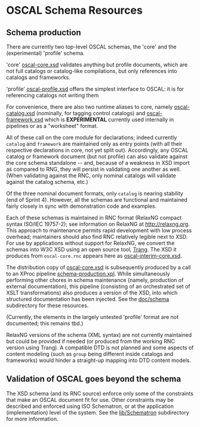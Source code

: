 # OSCAL Schema Resources

## Schema production

There are currently two top-level OSCAL schemas, the 'core' and the (experimental) 'profile' schema.

'core' [oscal-core.xsd](oscal-core.xsd) validates anything but profile documents, which are not full catalogs or catalog-like compilations, but only references into catalogs and frameworks.

'profile' [oscal-profile.xsd](oscal-profile.xsd) offers the simplest interface to OSCAL: it is for referencing catalogs not writing them

For convenience, there are also two runtime aliases to core, namely [oscal-catalog.xsd](oscal-catalog.xsd) (nominally, for tagging control catalogs) and [oscal-framework.xsd](oscal-framework.xsd) which is **EXPERIMENTAL** currently used internally in pipelines or as a "worksheet" format. 

All of these call on the core module for declarations; indeed currently `catalog` and `framework` are maintained only as entry points (with all their respective declarations in core, not yet split out). Accordingly, any OSCAL catalog or framework document (but not profile) can also validate against the core schema standalone -- and, because of a weakness in XSD import as compared to RNG, they will persist in validating one another as well. (When validating against the RNC, only nominal catalogs will validate against the catalog schema, etc.)

Of the three nominal document formats, only `catalog` is nearing stability (end of Sprint 4). However, all the schemas are functional and maintained fairly closely in sync with demonstration code and examples.

Each of these schemas is maintained in RNC format (RelaxNG compact syntax ISO/IEC 19757-2); see information on RelaxNG at http://relaxng.org. This approach to maintenance permits rapid development with low process overhead; maintainers should also find RNC relatively legible next to XSD. For use by applications without support for RelaxNG, we convert the schemas into W3C XSD using an open source tool, [Trang](http://www.thaiopensource.com/relaxng/trang.html). The XSD it produces from `oscal-core.rnc` appears here as [oscal-interim-core.xsd](oscal-interim-code.xsd).

The distribution copy of [oscal-core.xsd](oscal-code.xsd) is subsequently produced by a call to an XProc pipeline [schema-production.xpl](schema-production.xpl). While simultaneously performing other chores in schema maintenance (namely, production of external documentation), this pipeline (consisting of an orchestrated set of XSLT transformations) also produces a version of the XSD, into which structured documentation has been injected. See the [doc/schema](../../docs/schema) subdirectory for these resources.

(Currently, the elements in the largely untested 'profile' format are not documented; this remains tbd.)

RelaxNG versions of the schema (XML syntax) are not currently maintained but could be provided if needed (or produced from the working RNC version using Trang). A compatible DTD is not planned and some aspects of content modeling (such as `group` being different inside catalogs and frameworks) would hinder a straight-up mapping into DTD content models.

## Validation of OSCAL goes beyond the schema

The XSD schema (and its RNC source) enforce only some of the constraints that make an OSCAL document fit for use. Other constraints may be described and enforced using ISO Schematron, or at the application (implementation) level of the system. See the [lib/Schematron](../../lib/Schematron) subdirectory for more information.
